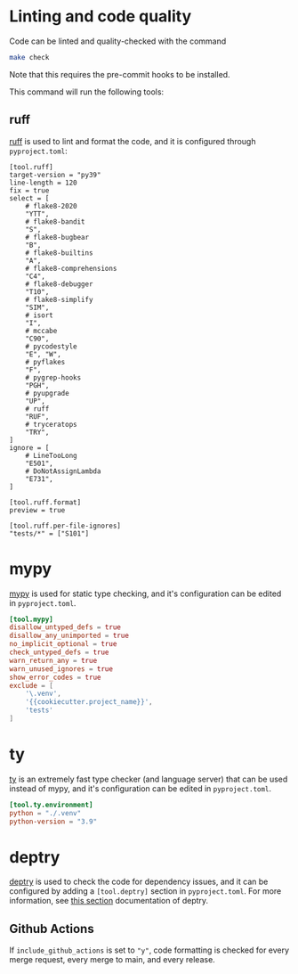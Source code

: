 # Linting and code quality

Code can be linted and quality-checked with the command

```bash
make check
```

Note that this requires the pre-commit hooks to be installed.

This command will run the following tools:

## ruff

[ruff](https://github.com/charliermarsh/ruff) is used to lint and format the code, and it is configured through `pyproject.toml`:

```
[tool.ruff]
target-version = "py39"
line-length = 120
fix = true
select = [
    # flake8-2020
    "YTT",
    # flake8-bandit
    "S",
    # flake8-bugbear
    "B",
    # flake8-builtins
    "A",
    # flake8-comprehensions
    "C4",
    # flake8-debugger
    "T10",
    # flake8-simplify
    "SIM",
    # isort
    "I",
    # mccabe
    "C90",
    # pycodestyle
    "E", "W",
    # pyflakes
    "F",
    # pygrep-hooks
    "PGH",
    # pyupgrade
    "UP",
    # ruff
    "RUF",
    # tryceratops
    "TRY",
]
ignore = [
    # LineTooLong
    "E501",
    # DoNotAssignLambda
    "E731",
]

[tool.ruff.format]
preview = true

[tool.ruff.per-file-ignores]
"tests/*" = ["S101"]
```

# mypy

[mypy](https://mypy.readthedocs.io/en/stable/) is used for static type checking, and it's configuration can be edited in `pyproject.toml`.

```toml
[tool.mypy]
disallow_untyped_defs = true
disallow_any_unimported = true
no_implicit_optional = true
check_untyped_defs = true
warn_return_any = true
warn_unused_ignores = true
show_error_codes = true
exclude = [
    '\.venv',
    '{{cookiecutter.project_name}}',
    'tests'
]
```

# ty

[ty](https://docs.astral.sh/ty/) is an extremely fast type checker (and language server) that can be used instead of mypy, and it's configuration can be edited in `pyproject.toml`.

```toml
[tool.ty.environment]
python = "./.venv"
python-version = "3.9"
```

# deptry

[deptry](https://github.com/fpgmaas/deptry) is used to check the code for dependency issues, and it can be configured by adding a `[tool.deptry]` section in `pyproject.toml`. For more information, see [this section](https://deptry.com/usage/#configuration) documentation of deptry.

## Github Actions

If `include_github_actions` is set to `"y"`, code formatting is checked
for every merge request, every merge to main, and every release.
